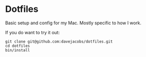 # Dotfiles

Basic setup and config for my Mac. Mostly specific to how I work.

If you do want to try it out:

    git clone git@github.com:davejacobs/dotfiles.git
    cd dotfiles
    bin/install